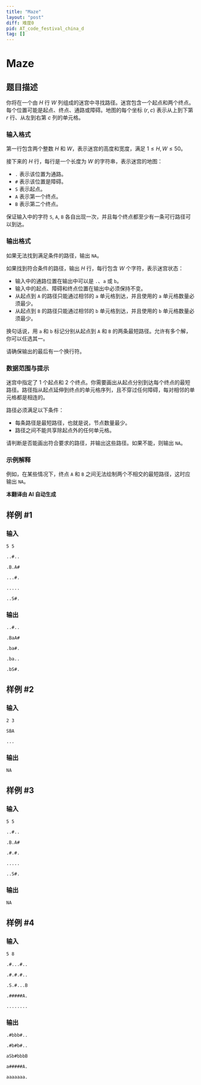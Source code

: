 ```yaml
---
title: "Maze"
layout: "post"
diff: 难度0
pid: AT_code_festival_china_d
tag: []
---
```


# Maze

## 题目描述

你将在一个由 $H$ 行 $W$ 列组成的迷宫中寻找路径。迷宫包含一个起点和两个终点。每个位置可能是起点、终点、通路或障碍。地图的每个坐标 $(r, c)$ 表示从上到下第 $r$ 行、从左到右第 $c$ 列的单元格。

### 输入格式

第一行包含两个整数 $H$ 和 $W$，表示迷宫的高度和宽度，满足 $1 \leq H, W \leq 50$。

接下来的 $H$ 行，每行是一个长度为 $W$ 的字符串，表示迷宫的地图：

- `.` 表示该位置为通路。
- `#` 表示该位置是障碍。
- `S` 表示起点。
- `A` 表示第一个终点。
- `B` 表示第二个终点。

保证输入中的字符 `S`, `A`, `B` 各自出现一次，并且每个终点都至少有一条可行路径可以到达。

### 输出格式

如果无法找到满足条件的路径，输出 `NA`。

如果找到符合条件的路径，输出 $H$ 行，每行包含 $W$ 个字符，表示迷宫状态：

- 输入中的通路位置在输出中可以是 `.`、`a` 或 `b`。
- 输入中的起点、障碍和终点位置在输出中必须保持不变。
- 从起点到 `A` 的路径只能通过相邻的 `a` 单元格到达，并且使用的 `a` 单元格数量必须最少。
- 从起点到 `B` 的路径只能通过相邻的 `b` 单元格到达，并且使用的 `b` 单元格数量必须最少。

换句话说，用 `a` 和 `b` 标记分别从起点到 `A` 和 `B` 的两条最短路径。允许有多个解，你可以任选其一。

请确保输出的最后有一个换行符。

### 数据范围与提示

迷宫中指定了 $1$ 个起点和 $2$ 个终点。你需要画出从起点分别到达每个终点的最短路径。路径指从起点延伸到终点的单元格序列，且不穿过任何障碍，每对相邻的单元格都是相连的。

路径必须满足以下条件：

- 每条路径是最短路径，也就是说，节点数量最少。
- 路径之间不能共享除起点外的任何单元格。

请判断是否能画出符合要求的路径，并输出这些路径。如果不能，则输出 `NA`。

### 示例解释

例如，在某些情况下，终点 `A` 和 `B` 之间无法绘制两个不相交的最短路径，这时应输出 `NA`。

 **本翻译由 AI 自动生成**

## 样例 #1

### 输入

```
5 5
..#..
.B.A#
...#.
.....
..S#.
```

### 输出

```
..#..
.BaA#
.ba#.
.ba..
.bS#.
```

## 样例 #2

### 输入

```
2 3
SBA
...
```

### 输出

```
NA
```

## 样例 #3

### 输入

```
5 5
..#..
.B.A#
.#.#.
.....
..S#.
```

### 输出

```
NA
```

## 样例 #4

### 输入

```
5 8
.#...#..
.#.#.#..
.S.#...B
.#####A.
........
```

### 输出

```
.#bbb#..
.#b#b#..
aSb#bbbB
a#####A.
aaaaaaa.
```

